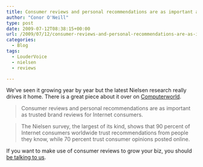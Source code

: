 ```yaml
---
title: Consumer reviews and personal recommendations are as important as trusted brand reviews for Internet consumers
author: "Conor O'Neill"
type: post
date: 2009-07-12T08:38:15+00:00
url: /2009/07/12/consumer-reviews-and-personal-recommendations-are-as-important-as-trusted-brand-reviews-for-internet-consumers/
categories:
  - Blog
tags:
  - LouderVoice
  - nielsen
  - reviews

---
```

We&#8217;ve seen it growing year by year but the latest Nielsen research really drives it home. There is a great piece about it over on [Computerworld][1].

> Consumer reviews and personal recommendations are as important as trusted brand reviews for Internet consumers.

> The Nielsen survey, the largest of its kind, shows that 90 percent of Internet consumers worldwide trust recommendations from people they know, while 70 percent trust consumer opinions posted online.

If you want to make use of consumer reviews to grow your biz, you should [be talking to us][2].

 [1]: http://news.idg.no/cw/art.cfm?id=5AD7D61B-1A64-6A71-CE5A80966183F2B5
 [2]: http://business.loudervoice.com/contact